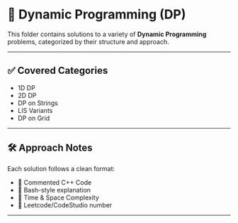 # 🧠 Dynamic Programming (DP)

This folder contains solutions to a variety of **Dynamic Programming** problems, categorized by their structure and approach.

---

## ✅ Covered Categories

- 1D DP
- 2D DP
- DP on Strings
- LIS Variants
- DP on Grid

---

## 🛠️ Approach Notes

Each solution follows a clean format:
- 🔹 Commented C++ Code
- 🔹 Bash-style explanation
- 🔹 Time & Space Complexity
- 🔹 Leetcode/CodeStudio number

---



